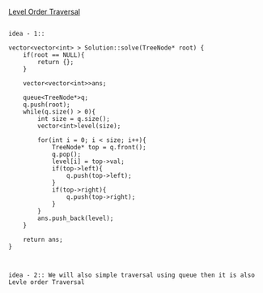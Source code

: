 [Level Order Traversal](https://www.scaler.com/academy/mentee-dashboard/class/39847/assignment/problems/206/?navref=cl_pb_nv_tb)


```

idea - 1::

vector<vector<int> > Solution::solve(TreeNode* root) {
    if(root == NULL){
        return {};
    }

    vector<vector<int>>ans;
    
    queue<TreeNode*>q;
    q.push(root);
    while(q.size() > 0){
        int size = q.size();
        vector<int>level(size);

        for(int i = 0; i < size; i++){
            TreeNode* top = q.front();
            q.pop();
            level[i] = top->val;
            if(top->left){
                q.push(top->left);
            }
            if(top->right){
                q.push(top->right);
            }
        }
        ans.push_back(level);
    }

    return ans;
}


```



```

idea - 2:: We will also simple traversal using queue then it is also Levle order Traversal






```
